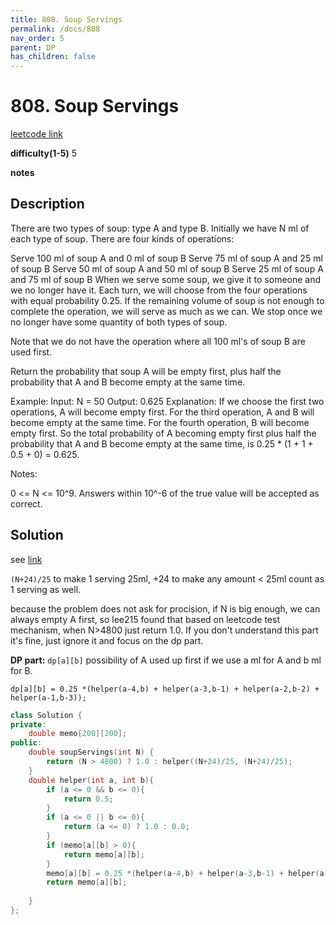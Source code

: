 ```yaml
---
title: 808. Soup Servings
permalink: /docs/808
nav_order: 5
parent: DP
has_children: false
---
```

# 808. Soup Servings
[leetcode link](https://leetcode.com/problems/soup-servings/)

**difficulty(1-5)** 
5

**notes**   

## Description
There are two types of soup: type A and type B. Initially we have N ml of each type of soup. There are four kinds of operations:

Serve 100 ml of soup A and 0 ml of soup B
Serve 75 ml of soup A and 25 ml of soup B
Serve 50 ml of soup A and 50 ml of soup B
Serve 25 ml of soup A and 75 ml of soup B
When we serve some soup, we give it to someone and we no longer have it.  Each turn, we will choose from the four operations with equal probability 0.25. If the remaining volume of soup is not enough to complete the operation, we will serve as much as we can.  We stop once we no longer have some quantity of both types of soup.

Note that we do not have the operation where all 100 ml's of soup B are used first.  

Return the probability that soup A will be empty first, plus half the probability that A and B become empty at the same time.

 

Example:
Input: N = 50
Output: 0.625
Explanation: 
If we choose the first two operations, A will become empty first. For the third operation, A and B will become empty at the same time. For the fourth operation, B will become empty first. So the total probability of A becoming empty first plus half the probability that A and B become empty at the same time, is 0.25 * (1 + 1 + 0.5 + 0) = 0.625.

Notes:

0 <= N <= 10^9. 
Answers within 10^-6 of the true value will be accepted as correct.

## Solution
see [link](https://leetcode.com/problems/soup-servings/discuss/121711/C%2B%2BJavaPython-When-N-greater-4800-just-return-1)

`(N+24)/25` to make 1 serving 25ml, +24 to make any amount < 25ml count as 1 serving as well.

because the problem does not ask for procision, if N is big enough, we can always empty A first, so lee215 found that based on leetcode test mechanism, when N>4800 just return 1.0. 
If you don't understand this part it's fine, just ignore it and focus on the dp part.

**DP part:**
`dp[a][b]` possibility of A used up first if we use a ml for A and b ml for B.

`dp[a][b] = 0.25 *(helper(a-4,b) + helper(a-3,b-1) + helper(a-2,b-2) + helper(a-1,b-3));`

```c++
class Solution {
private:
    double memo[200][200]; 
public:
    double soupServings(int N) {
        return (N > 4800) ? 1.0 : helper((N+24)/25, (N+24)/25);
    }
    double helper(int a, int b){
        if (a <= 0 && b <= 0){
            return 0.5;
        }
        if (a <= 0 || b <= 0){
            return (a <= 0) ? 1.0 : 0.0;
        }
        if (memo[a][b] > 0){
            return memo[a][b];
        }
        memo[a][b] = 0.25 *(helper(a-4,b) + helper(a-3,b-1) + helper(a-2,b-2) + helper(a-1,b-3));
        return memo[a][b];
        
    }
};
```